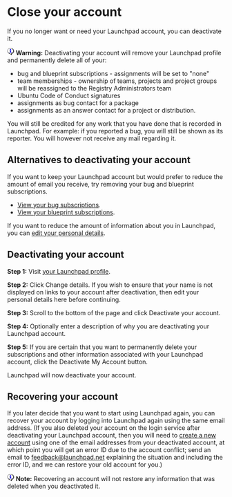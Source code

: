 # Close your account

If you no longer want or need your Launchpad account, you can deactivate it.

![{i}][image1] **Warning:** Deactivating your account will remove your Launchpad profile and permanently delete all of your:

* bug and blueprint subscriptions \- assignments will be set to "none"  
* team memberships \- ownership of teams, projects and project groups will be reassigned to the Registry Administrators team  
* Ubuntu Code of Conduct signatures  
* assignments as bug contact for a package  
* assignments as an answer contact for a project or distribution.

You will still be credited for any work that you have done that is recorded in Launchpad. For example: if you reported a bug, you will still be shown as its reporter. You will however not receive any mail regarding it.

## Alternatives to deactivating your account

If you want to keep your Launchpad account but would prefer to reduce the amount of email you receive, try removing your bug and blueprint subscriptions.

* [View your bug subscriptions](https://bugs.launchpad.net/~/+subscribedbugs).  
* [View your blueprint subscriptions](https://blueprints.launchpad.net/~/+specs?role=subscriber).

If you want to reduce the amount of information about you in Launchpad, you can [edit your personal details](https://launchpad.net/~/+edit).

## Deactivating your account

**Step 1:** Visit [your Launchpad profile](https://launchpad.net/~).

**Step 2:** Click Change details. If you wish to ensure that your name is not displayed on links to your account after deactivation, then edit your personal details here before continuing.

**Step 3:** Scroll to the bottom of the page and click Deactivate your account.

**Step 4:** Optionally enter a description of why you are deactivating your Launchpad account.

**Step 5:** If you are certain that you want to permanently delete your subscriptions and other information associated with your Launchpad account, click the Deactivate My Account button.

Launchpad will now deactivate your account.

## Recovering your account

If you later decide that you want to start using Launchpad again, you can recover your account by logging into Launchpad again using the same email address. (If you also deleted your account on the login service after deactivating your Launchpad account, then you will need to [create a new account](https://help.launchpad.net/CreatingYourLaunchpadAccount) using one of the email addresses from your deactivated account, at which point you will get an error ID due to the account conflict; send an email to feedback@launchpad.net explaining the situation and including the error ID, and we can restore your old account for you.)

![{i}][image2] **Note:** Recovering an account will not restore any information that was deleted when you deactivated it.

[image1]: <data:image/png;base64,iVBORw0KGgoAAAANSUhEUgAAABAAAAAQCAYAAAAf8/9hAAAAzklEQVQ4T61TQRKEIAxrn6VHvgVH/Bo+i6XVsrGAh5314ChtQkoCk3tyztWv2X9KiX2tLxgwxrjCE3Nvf34I2AO/vUQVNJ3nSfu+yyZKoq8ZwXEclNKlBgkU1NgbptUT8wy8nOEuoIopAe4+U4AqlgreRvg/QQiBtm17jP6mwM5ADnLqAlporOYEgmVjTFYtpQxKUBaCZV1tdJZpZDwR2Kb+G7gHCUkauN5J60QWHOkT2a0+ZnoRntqeR/J833C7JkQ6lkX3FwK9Kzg3knwAV4+JjvZiZxkAAAAASUVORK5CYII=>

[image2]: <data:image/png;base64,iVBORw0KGgoAAAANSUhEUgAAABAAAAAQCAYAAAAf8/9hAAAAzklEQVQ4T61TQRKEIAxrn6VHvgVH/Bo+i6XVsrGAh5314ChtQkoCk3tyztWv2X9KiX2tLxgwxrjCE3Nvf34I2AO/vUQVNJ3nSfu+yyZKoq8ZwXEclNKlBgkU1NgbptUT8wy8nOEuoIopAe4+U4AqlgreRvg/QQiBtm17jP6mwM5ADnLqAlporOYEgmVjTFYtpQxKUBaCZV1tdJZpZDwR2Kb+G7gHCUkauN5J60QWHOkT2a0+ZnoRntqeR/J833C7JkQ6lkX3FwK9Kzg3knwAV4+JjvZiZxkAAAAASUVORK5CYII=>